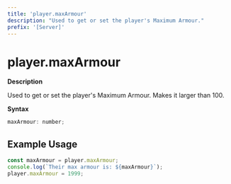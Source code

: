 ```yaml
---
title: 'player.maxArmour'
description: "Used to get or set the player's Maximum Armour."
prefix: '[Server]'
---
```


# player.maxArmour

**Description**

Used to get or set the player's Maximum Armour.
Makes it larger than 100.

**Syntax**

```js
maxArmour: number;
```

## Example Usage

```js
const maxArmour = player.maxArmour;
console.log(`Their max armour is: ${maxArmour}`);
player.maxArmour = 1999;
```
